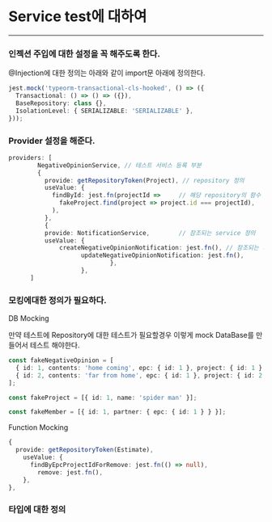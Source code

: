 # Service test에 대하여

---



### 인젝션 주입에 대한 설정을 꼭 해주도록 한다.

@Injection에 대한 정의는 아래와 같이 import문 아래에 정의한다.

```typescript
jest.mock('typeorm-transactional-cls-hooked', () => ({
  Transactional: () => () => ({}),
  BaseRepository: class {},
  IsolationLevel: { SERIALIZABLE: 'SERIALIZABLE' },
}));
```



### Provider 설정을 해준다.

```typescript
providers: [
        NegativeOpinionService, // 테스트 서비스 등록 부분
        {
          provide: getRepositoryToken(Project), // repository 정의
          useValue: {
            findById: jest.fn(projectId =>     // 해당 repository의 함수 정의
              fakeProject.find(project => project.id === projectId),
            ),
          },
          {
          provide: NotificationService,        // 참조되는 service 정의
          useValue: {
        	  createNegativeOpinionNotification: jest.fn(), // 참조되는 서비스의 함수 정의
				  	updateNegativeOpinionNotification: jest.fn(),
							},
					},
      ]
```



### 모킹에대한 정의가 필요하다.

DB Mocking

만약 테스트에 Repository에 대한 테스트가 필요할경우 이렇게 mock DataBase를 만들어서 테스트 해야한다.

```typescript
const fakeNegativeOpinion = [
  { id: 1, contents: 'home coming', epc: { id: 1 }, project: { id: 1 } },
  { id: 2, contents: 'far from home', epc: { id: 1 }, project: { id: 2 } },
];

const fakeProject = [{ id: 1, name: 'spider man' }];

const fakeMember = [{ id: 1, partner: { epc: { id: 1 } } }];
```



Function Mocking

```typescript
{
  provide: getRepositoryToken(Estimate),
    useValue: {
      findByEpcProjectIdForRemove: jest.fn(() => null),
        remove: jest.fn(),
    },
},
```



### 타입에 대한 정의



